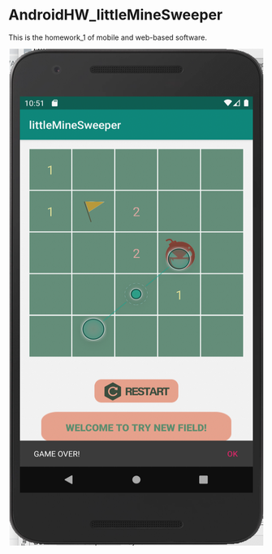 # AndroidHW_littleMineSweeper
This is the homework_1 of mobile and web-based software.

<div align=center><img width="500" height="980" src="https://github.com/amberYYX/AndroidHW_littleMineSweeper/blob/master/littleMineSweeper/preview.png"/></div>
